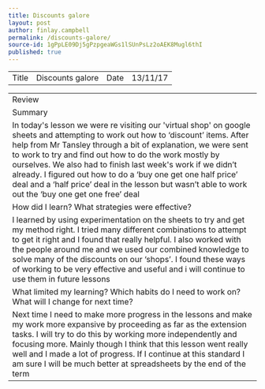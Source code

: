 ```yaml
---
title: Discounts galore
layout: post
author: finlay.campbell
permalink: /discounts-galore/
source-id: 1gPpLE09Dj5gPzpgeaWGs1lSUnPsLz2oAEK8Mugl6thI
published: true
---
```

<table>
  <tr>
    <td>Title</td>
    <td>Discounts galore</td>
    <td>Date</td>
    <td>13/11/17</td>
  </tr>
</table>


<table>
  <tr>
    <td>Review</td>
  </tr>
  <tr>
    <td>Summary</td>
  </tr>
  <tr>
    <td>In today's lesson we were re visiting our 'virtual shop' on google sheets and attempting to work out how to ‘discount’ items. After help from Mr Tansley through a bit of explanation, we were sent to work to try and find out how to do the work mostly by ourselves. We also had to finish last week's work if we didn’t already. I figured out how to do a ‘buy one get one half price’ deal and a ‘half price’ deal in the lesson but wasn’t able to work out the ‘buy one get one free’ deal</td>
  </tr>
  <tr>
    <td>How did I learn? What strategies were effective? </td>
  </tr>
  <tr>
    <td>I learned by using experimentation on the sheets to try and get my method right. I tried many different combinations to attempt to get it right and I found that really helpful. I also worked with the people around me and we used our combined knowledge to solve many of the discounts on our ‘shops’. I found these ways of working to be very effective and useful and i will continue to use them in future lessons</td>
  </tr>
  <tr>
    <td>What limited my learning? Which habits do I need to work on? What will I change for next time? </td>
  </tr>
  <tr>
    <td>Next time I need to make more progress in the lessons and make my work more expansive by proceeding as far as the extension tasks. I will try to do this by working more independently and focusing more. Mainly though I think that this lesson went really well and I made a lot of progress. If I continue at this standard I am sure I will be much better at spreadsheets by the end of the term</td>
  </tr>
</table>


